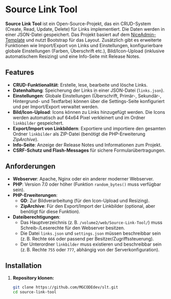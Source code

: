 # Source Link Tool

**Source Link Tool** ist ein Open-Source-Projekt, das ein CRUD-System (Create, Read, Update, Delete) für Links implementiert. Die Daten werden in einer JSON-Datei gespeichert. Das Projekt basiert auf dem [NiceAdmin-Template](https://bootstrapmade.com/nice-admin-bootstrap-admin-html-template/) und nutzt Bootstrap für das Layout. Zusätzlich gibt es erweiterte Funktionen wie Import/Export von Links und Einstellungen, konfigurierbare globale Einstellungen (Farben, Überschrift etc.), Bild/Icon-Upload (inklusive automatischem Resizing) und eine Info-Seite mit Release Notes.

## Features

- **CRUD-Funktionalität**: Erstelle, lese, bearbeite und lösche Links.
- **Datenhaltung**: Speicherung der Links in einer JSON-Datei (`links.json`).
- **Einstellungen**: Globale Einstellungen (Überschrift, Primär-, Sekundär-, Hintergrund- und Textfarbe) können über die Settings-Seite konfiguriert und per Import/Export verwaltet werden.
- **Bild/Icon-Upload**: Icons können zu Links hinzugefügt werden. Die Icons werden automatisch auf 64x64 Pixel verkleinert und im Ordner `linkbilder` gespeichert.
- **Export/Import von Linkbildern**: Exportiere und importiere den gesamten Ordner `linkbilder` als ZIP-Datei (benötigt die PHP-Erweiterung *ZipArchive*).
- **Info-Seite**: Anzeige der Release Notes und Informationen zum Projekt.
- **CSRF-Schutz und Flash-Messages** für sichere Formularübertragungen.

## Anforderungen

- **Webserver**: Apache, Nginx oder ein anderer moderner Webserver.
- **PHP**: Version 7.0 oder höher (Funktion `random_bytes()` muss verfügbar sein).
- **PHP-Erweiterungen**:
  - **GD**: Zur Bildverarbeitung (für den Icon-Upload und Resizing).
  - **ZipArchive**: Für den Export/Import der Linkbilder (optional, aber benötigt für diese Funktion).
- **Dateiberechtigungen**:
  - Das Hauptverzeichnis (z. B. `/volume2/web/Source-Link-Tool/`) muss Schreib-/Leserechte für den Webserver besitzen.
  - Die Datei `links.json` und `settings.json` müssen beschreibbar sein (z. B. Rechte `666` oder passend per Besitzer/Zugriffssteuerung).
  - Der Unterordner `linkbilder` muss existieren und beschreibbar sein (z. B. Rechte `755` oder `777`, abhängig von der Serverkonfiguration).

## Installation

1. **Repository klonen:**

   ```bash
   git clone https://github.com/MGCODEdev/slt.git
   cd source-link-tool

